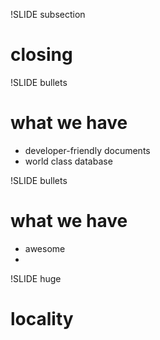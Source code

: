 !SLIDE subsection
# closing

!SLIDE bullets
# what we have
* developer-friendly documents
* world class database

!SLIDE bullets
# what we have
* awesome
*  

!SLIDE huge
# locality
